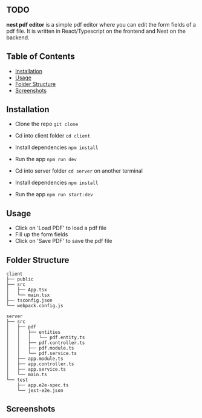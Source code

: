 ## TODO
**nest pdf editor** is a simple pdf editor where you can edit the form fields of a pdf file. It is written in React/Typescript on the frontend and Nest on the backend. 

## Table of Contents
- [Installation](#installation)
- [Usage](#usage)
- [Folder Structure](#folder-structure)
- [Screenshots](#screenshots)




## Installation
- Clone the repo `git clone` 
- Cd into client folder `cd client`
- Install dependencies `npm install`
- Run the app `npm run dev`

- Cd into server folder `cd server` on another terminal
- Install dependencies `npm install`
- Run the app `npm run start:dev`

## Usage
- Click on 'Load PDF' to load a pdf file
- Fill up the form fields
- Click on 'Save PDF' to save the pdf file

## Folder Structure
```
client
├── public
├── src
│   ├── App.tsx
│   └── main.tsx
├── tsconfig.json
└── webpack.config.js

server
├── src
│   ├── pdf
│   │   ├── entities
│   │   │   └── pdf.entity.ts
│   │   ├── pdf.controller.ts
│   │   ├── pdf.module.ts
│   │   └── pdf.service.ts
│   ├── app.module.ts
│   ├── app.controller.ts
│   ├── app.service.ts
│   └── main.ts
└── test
    ├── app.e2e-spec.ts
    └── jest-e2e.json
```

## Screenshots
